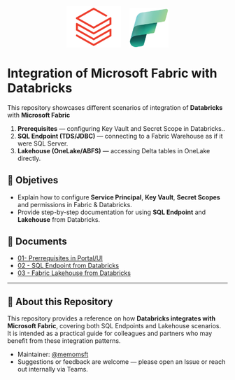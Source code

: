 
<p align="center">
  <img src="assets/img/dbx.png" alt="Databricks" width="125"/>
  &nbsp;&nbsp;&nbsp;
  <img src="assets/img/fabric.png" alt="Microsoft Fabric" width="90"/>
</p>

# Integration of Microsoft Fabric with Databricks

This repository showcases different scenarios of integration of **Databricks** with **Microsoft Fabric**


1. **Prerequisites** — configuring Key Vault and Secret Scope in Databricks.. 
2. **SQL Endpoint (TDS/JDBC)** — connecting to a Fabric Warehouse as if it were SQL Server. 
3. **Lakehouse (OneLake/ABFS)** — accessing Delta tables in OneLake directly.


## 🎯 Objetives

- Explain how to configure **Service Principal**, **Key Vault**, **Secret Scopes** and permissions in Fabric & Databricks.  
- Provide step-by-step documentation for using **SQL Endpoint** and **Lakehouse** from Databricks.  
 

## 📂 Documents

- [01-  Prerrequisites in Portal/UI](docs/00-prerequisitos.md)  
- [02 - SQL Endpoint from Databricks](docs/01-sql-endpoint.md)  
- [03 - Fabric Lakehouse from Databricks](docs/02-databricks-to-fabric-lakehouse.md)  

---
## 📌 About this Repository

This repository provides a reference on how **Databricks integrates with Microsoft Fabric**, covering both SQL Endpoints and Lakehouse scenarios.  
It is intended as a practical guide for colleagues and partners who may benefit from these integration patterns.  

- Maintainer: [@memomsft](https://github.com/memomsft)  
- Suggestions or feedback are welcome — please open an Issue or reach out internally via Teams.
